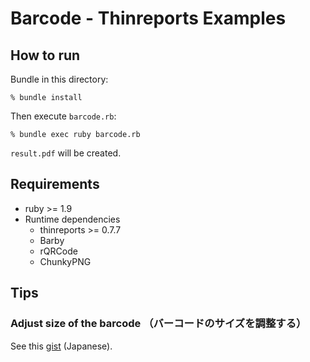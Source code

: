 # Barcode - Thinreports Examples

## How to run

Bundle in this directory:

    % bundle install

Then execute `barcode.rb`:

    % bundle exec ruby barcode.rb

`result.pdf` will be created.

## Requirements

* ruby >= 1.9
* Runtime dependencies
  * thinreports >= 0.7.7
  * Barby
  * rQRCode
  * ChunkyPNG

## Tips

### Adjust size of the barcode （バーコードのサイズを調整する）

See this [gist](https://gist.github.com/hidakatsuya/6362423) (Japanese).

